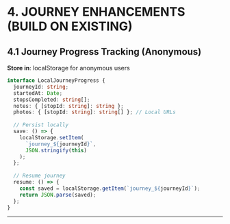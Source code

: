 # 4. JOURNEY ENHANCEMENTS (BUILD ON EXISTING)

## 4.1 Journey Progress Tracking (Anonymous)
**Store in**: localStorage for anonymous users

```typescript
interface LocalJourneyProgress {
  journeyId: string;
  startedAt: Date;
  stopsCompleted: string[];
  notes: { [stopId: string]: string };
  photos: { [stopId: string]: string[] }; // Local URLs
  
  // Persist locally
  save: () => {
    localStorage.setItem(
      `journey_${journeyId}`,
      JSON.stringify(this)
    );
  };
  
  // Resume journey
  resume: () => {
    const saved = localStorage.getItem(`journey_${journeyId}`);
    return JSON.parse(saved);
  };
}
```

---
